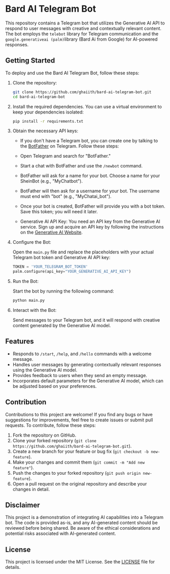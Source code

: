 # Bard AI Telegram Bot

This repository contains a Telegram bot that utilizes the Generative AI API to respond to user messages with creative and contextually relevant content. The bot employs the `telebot` library for Telegram communication and the `google.generativeai (palm)`library (Bard Ai from Google)  for AI-powered responses.

## Getting Started

To deploy and use the Bard AI Telegram Bot, follow these steps:

1. Clone the repository:

   ```bash
   git clone https://github.com/ghaiith/bard-ai-telegram-bot.git
   cd bard-ai-telegram-bot
   ```

2. Install the required dependencies. You can use a virtual environment to keep your dependencies isolated:

   ```bash
   pip install -r requirements.txt
   ```

3. Obtain the necessary API keys:

    - If you don't have a Telegram bot, you can create one by talking to the [BotFather](https://t.me/botfather) on Telegram. Follow these steps:
     - Open Telegram and search for "BotFather."
     - Start a chat with BotFather and use the `/newbot` command.
     - BotFather will ask for a name for your bot. Choose a name for your SheinBot (e.g., "MyChatbot").
     - BotFather will then ask for a username for your bot. The username must end with "bot" (e.g., "MyChatai_bot").
     - Once your bot is created, BotFather will provide you with a bot token. Save this token; you will need it later.

   - Generative AI API Key: You need an API key from the Generative AI service. Sign up and acquire an API key by following the instructions on the [Generative AI Website](https://makersuite.google.com/).

4. Configure the Bot:

   Open the `main.py` file and replace the placeholders with your actual Telegram bot token and Generative AI API key:

   ```python
   TOKEN = 'YOUR_TELEGRAM_BOT_TOKEN'
   palm.configure(api_key="YOUR_GENERATIVE_AI_API_KEY")
   ```

5. Run the Bot:

   Start the bot by running the following command:

   ```bash
   python main.py
   ```

6. Interact with the Bot:

   Send messages to your Telegram bot, and it will respond with creative content generated by the Generative AI model.

## Features

- Responds to `/start`, `/help`, and `/hello` commands with a welcome message.
- Handles user messages by generating contextually relevant responses using the Generative AI model.
- Provides feedback to users when they send an empty message.
- Incorporates default parameters for the Generative AI model, which can be adjusted based on your preferences.

## Contribution

Contributions to this project are welcome! If you find any bugs or have suggestions for improvements, feel free to create issues or submit pull requests.
To contribute, follow these steps:

1. Fork the repository on GitHub.
2. Clone your forked repository (`git clone https://github.com/ghaiith/bard-ai-telegram-bot.git`).
3. Create a new branch for your feature or bug fix (`git checkout -b new-feature`).
4. Make your changes and commit them (`git commit -m "Add new feature"`).
5. Push the changes to your forked repository (`git push origin new-feature`).
6. Open a pull request on the original repository and describe your changes in detail.

## Disclaimer

This project is a demonstration of integrating AI capabilities into a Telegram bot. The code is provided as-is, and any AI-generated content should be reviewed before being shared. Be aware of the ethical considerations and potential risks associated with AI-generated content.

## License

This project is licensed under the MIT License. See the [LICENSE](LICENSE) file for details.

